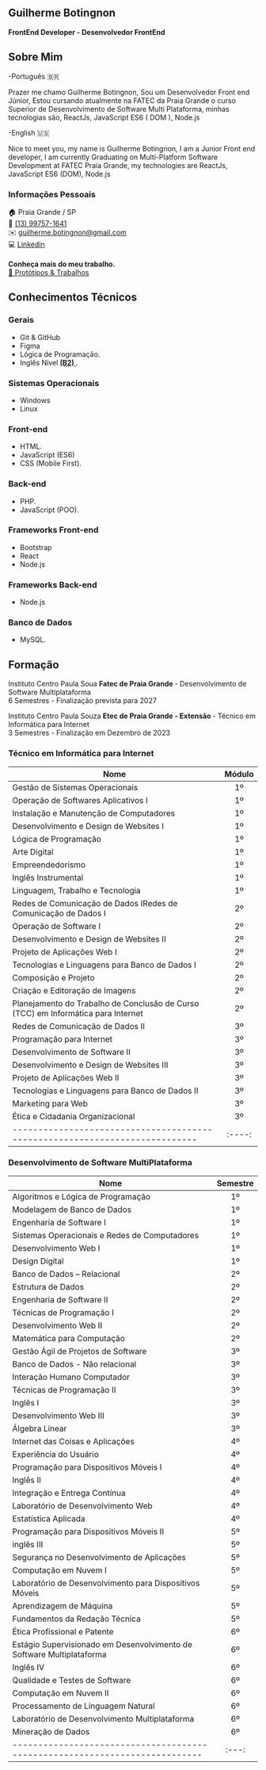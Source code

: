 ## Guilherme Botingnon
<strong> FrontEnd Developer - Desenvolvedor FrontEnd </strong>

## Sobre Mim
-Português 🇧🇷

Prazer me chamo Guilherme Botingnon, Sou um Desenvolvedor Front end Júnior, Estou cursando atualmente na FATEC da Praia Grande o curso Superior de Desenvolvimento de Software Multi Plataforma, minhas tecnologias são, ReactJs, JavaScript ES6 ( DOM ), Node.js

-English 🇺🇸

Nice to meet you, my name is Guilherme Botingnon, I am a Junior Front end developer, I am currently Graduating on Multi-Platform Software Development at FATEC Praia Grande, my technologies are ReactJs, JavaScript ES6 (DOM), Node.js

### Informações Pessoais
🏠 Praia Grande / SP <br>
📱  <a href="https://api.whatsapp.com/send?phone=5513997571641">(13) 99757-1641</a> <br>
✉️  <a href="mailto:guilherme.botingnon@gmail.com">guilherme.botingnon@gmail.com</a> <br>
💻  [Linkedin](https://www.linkedin.com/in/guilherme-botingnon-a032a3278/)
<br> <br>
<strong> Conheça mais do meu trabalho. </strong>  <br>
<a href="Protótipo"> 💼 Protótipos & Trabalhos </a>


## Conhecimentos Técnicos

### Gerais
* Git & GitHub
* Figma
* Lógica de Programação.
* Inglês Nível <strong> <a href="https://cert.efset.org/VXtMSb"> (B2) </a> </strong>.

### Sistemas Operacionais
* Windows
* Linux
  
### Front-end
* HTML.
* JavaScript (ES6)
* CSS (Mobile First).
  
### Back-end
* PHP.
* JavaScript (POO).

### Frameworks Front-end
* Bootstrap
* React
* Node.js

### Frameworks Back-end
* Node.js

### Banco de Dados
* MySQL.

## Formação
Instituto Centro Paula Soua <strong> Fatec de Praia Grande </strong> - Desenvolvimento de Software Multiplataforma <br>
6 Semestres - Finalização prevista para 2027

Instituto Centro Paula Souza <strong> Etec de Praia Grande - Extensão </strong> - Técnico em Informática para Internet <br>
3 Semestres - Finalização em Dezembro de 2023

### Técnico em Informática para Internet

| Nome                                                                        | Módulo |
| --------------------------------------------------------------------------- |:---:|
| Gestão de Sistemas Operacionais                                             | 1º  |
| Operação de Softwares Aplicativos I                                         | 1º  |
| Instalação e Manutenção de Computadores                                     | 1º   |
| Desenvolvimento e Design de Websites I                                      | 1º   |
| Lógica de Programação                                                       | 1º   |
| Arte Digital                                                                | 1º   |
| Empreendedorismo                                                            | 1º   |
| Inglês Instrumental                                                         | 1º   |
| Linguagem, Trabalho e Tecnologia                                            | 1º   |
| Redes de Comunicação de Dados IRedes de Comunicação de Dados I              | 2º   |
| Operação de Software I                                                      | 2º   |
| Desenvolvimento e Design de Websites II                                     | 2º   |
| Projeto de Aplicações Web I                                                 | 2º   |
| Tecnologias e Linguagens para Banco de Dados I                              | 2º   |
| Composição e Projeto                                                        | 2º   |
| Criação e Editoração de Imagens                                             | 2º   |
| Planejamento do Trabalho de Conclusão de Curso (TCC) em Informática para Internet | 2º   |
| Redes de Comunicação de Dados II                                            | 3º   |
| Programação para Internet                                                   | 3º   |
| Desenvolvimento de Software II                                              | 3º   |
| Desenvolvimento e Design de Websites III                                    | 3º   |
| Projeto de Aplicações Web II                                                | 3º   |
| Tecnologias e Linguagens para Banco de Dados II                             | 3º   |
| Marketing para Web                                                          | 3º   |
| Ética e Cidadania Organizacional                                            | 3º   |
| --------------------------------------------------------------------------- |:----:|


### Desenvolvimento de Software MultiPlataforma

| Nome                                                                        | Semestre |
| --------------------------------------------------------------------------- |:---:|
| Algoritmos e Lógica de Programação                                          | 1º  |
| Modelagem de Banco de Dados                                                 | 1º  |
| Engenharia de Software I                                                    | 1º  |
| Sistemas Operacionais e Redes de Computadores                               | 1º  |
| Desenvolvimento Web I                                                       | 1º  |
| Design Digital                                                              | 1º  |
| Banco de Dados – Relacional                                                 | 2º  |
| Estrutura de Dados                                                          | 2º  |
| Engenharia de Software II                                                   | 2º  |
| Técnicas de Programação I                                                   | 2º  |
| Desenvolvimento Web II                                                      | 2º  |
| Matemática para Computação                                                  | 2º  |
| Gestão Ágil de Projetos de Software                                         | 3º  |
| Banco de Dados - Não relacional                                             | 3º  |
| Interação Humano Computador                                                 | 3º  |
| Técnicas de Programação II                                                  | 3º  |
| Inglês I                                                                    | 3º  |
| Desenvolvimento Web III                                                     | 3º  |
| Álgebra Linear                                                              | 3º  |
| Internet das Coisas e Aplicações                                            | 4º  |
| Experiência do Usuário                                                      | 4º  |
| Programação para Dispositivos Móveis I                                      | 4º  |
| Inglês II                                                                   | 4º  |
| Integração e Entrega Contínua                                               | 4º  |
| Laboratório de Desenvolvimento Web                                          | 4º  |
| Estatística Aplicada                                                        | 4º  |
| Programação para Dispositivos Móveis II                                     | 5º  |
| inglês III                                                                  | 5º  |
| Segurança no Desenvolvimento de Aplicações                                  | 5º  |
| Computação em Nuvem I                                                       | 5º  |
| Laboratório de Desenvolvimento para Dispositivos Móveis                     | 5º  |
| Aprendizagem de Máquina                                                     | 5º  |
| Fundamentos da Redação Técnica                                              | 5º  |
| Ética Profissional e Patente                                                | 6º  |
| Estágio Supervisionado em Desenvolvimento de Software Multiplataforma       | 6º  |
| Inglês IV                                                                   | 6º  |
| Qualidade e Testes de Software                                              | 6º  |
| Computação em Nuvem II                                                      | 6º  |
| Processamento de Linguagem Natural                                          | 6º  |
| Laboratório de Desenvolvimento Multiplataforma                              | 6º  |
| Mineração de Dados                                                          | 6º  |
| --------------------------------------------------------------------------- |:---:|


<br><br>
